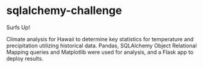 # sqlalchemy-challenge
Surfs Up!

Climate analysis for Hawaii to determine key statistics for temperature and precipitation utilizing historical data. Pandas, SQLAlchemy Object Relational Mapping queries and Matplotlib were used for analysis, and a Flask app to deploy results.

